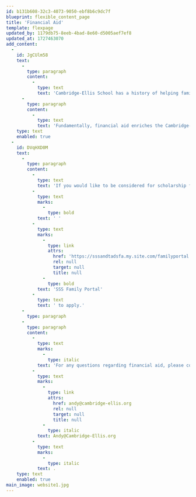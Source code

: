 ```yaml
---
id: b131b608-32c3-4073-9050-ebf8b6c9dc7f
blueprint: flexible_content_page
title: 'Financial Aid'
template: flexpage
updated_by: 1179db75-8eeb-4bad-8e60-d5005aef7ef8
updated_at: 1727463070
add_content:
  -
    id: JgCUlm58
    text:
      -
        type: paragraph
        content:
          -
            type: text
            text: 'Cambridge-Ellis School has a history of helping families make an independent preschool education possible for their children. We currently dedicate approximately 10% of our tuition revenue towards scholarships.'
      -
        type: paragraph
        content:
          -
            type: text
            text: 'Fundamentally, financial aid enriches the Cambridge-Ellis community by bringing together families from many backgrounds and experiences. We believe education and lifelong friendships forged at the school should be accessible to students of all economic backgrounds.'
    type: text
    enabled: true
  -
    id: DVqHXD0M
    text:
      -
        type: paragraph
        content:
          -
            type: text
            text: 'If you would like to be considered for scholarship funding, please visit the'
          -
            type: text
            marks:
              -
                type: bold
            text: ' '
          -
            type: text
            marks:
              -
                type: link
                attrs:
                  href: 'https://sssandtadsfa.my.site.com/familyportal'
                  rel: null
                  target: null
                  title: null
              -
                type: bold
            text: 'SSS Family Portal'
          -
            type: text
            text: ' to apply.'
      -
        type: paragraph
      -
        type: paragraph
        content:
          -
            type: text
            marks:
              -
                type: italic
            text: 'For any questions regarding financial aid, please contact our Business Manager Andy Griswold at '
          -
            type: text
            marks:
              -
                type: link
                attrs:
                  href: andy@cambridge-ellis.org
                  rel: null
                  target: null
                  title: null
              -
                type: italic
            text: Andy@Cambridge-Ellis.org
          -
            type: text
            marks:
              -
                type: italic
            text: .
    type: text
    enabled: true
main_image: website1.jpg
---
```

